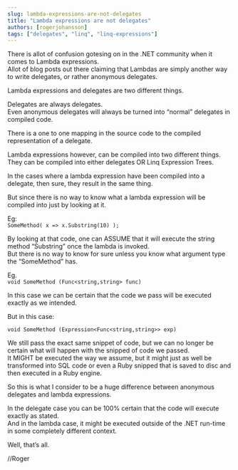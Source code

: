 ```yaml
---
slug: lambda-expressions-are-not-delegates
title: "Lambda expressions are not delegates"
authors: [rogerjohansson]
tags: ["delegates", "linq", "linq-expressions"]
---
```

There is allot of confusion gotesing on in the .NET community when it comes to Lambda expressions.  
Allot of blog posts out there claiming that Lambdas are simply another way to write delegates, or rather anonymous delegates.

<!-- truncate -->

Lambda expressions and delegates are two different things.

Delegates are always delegates.  
Even anonymous delegates will always be turned into “normal” delegates in compiled code.

There is a one to one mapping in the source code to the compiled representation of a delegate.

Lambda expressions however, can be compiled into two different things.  
They can be compiled into either delegates OR Linq Expression Trees.

In the cases where a lambda expression have been compiled into a delegate, then sure, they result in the same thing.

But since there is no way to know what a lambda expression will be compiled into just by looking at it.

Eg:  
`SomeMethod( x => x.Substring(10) );`

By looking at that code, one can ASSUME that it will execute the string method “Substring” once the lambda is invoked.  
But there is no way to know for sure unless you know what argument type the “SomeMethod” has.

Eg.  
`void SomeMethod (Func<string,string> func)`

In this case we can be certain that the code we pass will be executed exactly as we intended.

But in this case:

`void SomeMethod (Expression<Func<string,string>> exp)`

We still pass the exact same snippet of code, but we can no longer be certain what will happen with the snipped of code we passed.  
It MIGHT be executed the way we assume, but it might just as well be transformed into SQL code or even a Ruby snipped that is saved to disc and then executed in a Ruby engine.

So this is what I consider to be a huge difference between anonymous delegates and lambda expressions.

In the delegate case you can be 100% certain that the code will execute exactly as stated.  
And in the lambda case, it might be executed outside of the .NET run-time in some completely different context.

Well, that’s all.

//Roger

